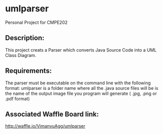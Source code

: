 # umlparser
Personal Project for CMPE202

## Description:
This project creats a Parser which converts Java Source Code into a UML Class Diagram.

## Requirements:
The parser must be executable on the command line with the following format:
umlparser <source folder> <output file name>
<source folder> is a folder name where all the .java source files will be
<output file name> is the name of the output image file you program will generate ( .jpg, .png or .pdf format)

## Associated Waffle Board link: 
http://waffle.io/VimanyuAgg/umlparser
